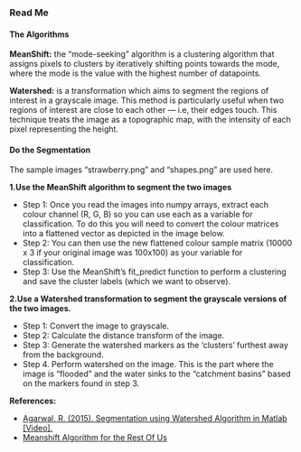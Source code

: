 ### Read Me

#### The Algorithms

**MeanShift:**
the “mode-seeking” algorithm is a clustering algorithm that assigns pixels to clusters by iteratively shifting points towards the mode, where the mode is the value with the highest number of datapoints.

**Watershed:**
is a transformation which aims to segment the regions of interest in a grayscale image. This method is particularly useful when two regions of interest are close to each other — i.e, their edges touch. This technique treats the image as a topographic map, with the intensity of each pixel representing the height.

#### Do the Segmentation
The sample images “strawberry.png” and “shapes.png” are used here.

**1.Use the MeanShift algorithm to segment the two images**

* Step 1: Once you read the images into numpy arrays, extract each colour channel (R, G, B) so you can use each as a variable for classification. To do this you will need to convert the colour matrices into a flattened vector as depicted in the image below.
* Step 2: You can then use the new flattened colour sample matrix (10000 x 3 if your original image was 100x100) as your variable for classification.
* Step 3: Use the MeanShift’s fit_predict function to perform a clustering and save the cluster labels (which we want to observe).

**2.Use a Watershed transformation to segment the grayscale versions of the two images.**

* Step 1: Convert the image to grayscale.
* Step 2: Calculate the distance transform of the image.
* Step 3: Generate the watershed markers as the ‘clusters’ furthest away from the background.
* Step 4. Perform watershed on the image. This is the part where the image is “flooded” and the water sinks to the “catchment basins” based on the markers found in step 3.

**References:**

* [Agarwal, R. (2015). Segmentation using Watershed Algorithm in Matlab [Video].](https://www.youtube.com/watch?v=K5P5rjDiZzk)
* [Meanshift Algorithm for the Rest Of Us](http://www.chioka.in/meanshift-algorithm-for-the-rest-of-us-python/)
